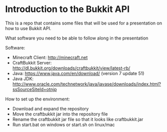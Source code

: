 # Introduction to the Bukkit API 

This is a repo that contains some files that will be used for a presentation on how to use Bukkit API. 


What software you need to be able to follow along in the presentation

Software:

* Minecraft Client: http://minecraft.net 
* CraftBukkit Server: http://dl.bukkit.org/downloads/craftbukkit/view/latest-rb/
* Java: https://www.java.com/en/download/ (version 7 update 51)
* Java JDK: http://www.oracle.com/technetwork/java/javase/downloads/index.html?ssSourceSiteId=otnjp 


How to set up the environment:
* Download and expand the repository
* Move the craftbukkit jar into the repository file
* Rename the craftbukkit jar file so that it looks like craftbukkit.jar
* Run start.bat on windows or start.sh on linux/mac

